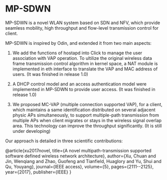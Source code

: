 # MP-SDWN
MP-SDWN is a novel WLAN system based on SDN and NFV, which provide seamless mobility, high throughput and flow-level transmission control for client. 

MP-SDWN is inspired by Odin, and extended it from two main aspects:

1. We add the functions of hostapd into Click to manage the user association with VAP operation. To ultilize the original wireless data frame transmission control algorithm in kernel space, a NAT module is implemented in eth interface to translate the VAP and MAC address of users. (It was finished in release 1.0)

2. A DHCP control model and an access authentication model were implemented in MP-SDWN to provide user access. (It was finished in release 1.0)

3. We proposed MC-VAP (multiple connection supported VAP), for a client, which maintains a same identification distributed on several adjacent physic APs simultaneously, to support multiple-path transmission from multiple APs when client migrates or stays in the wireless signal overlap area. This technology can improve the throughput significantly. (It is still under developing)

Our approach is detailed in three scientific contributions:

@article{xu2017novel,
  title={A novel multipath-transmission supported software defined wireless network architecture},
  author={Xu, Chuan and Jin, Wenqiang and Zhao, Guofeng and Tianfield, Huaglory and Yu, Shui and Qu, Youyang},
  journal={IEEE access},
  volume={5},
  pages={2111--2125},
  year={2017},
  publisher={IEEE}
}
